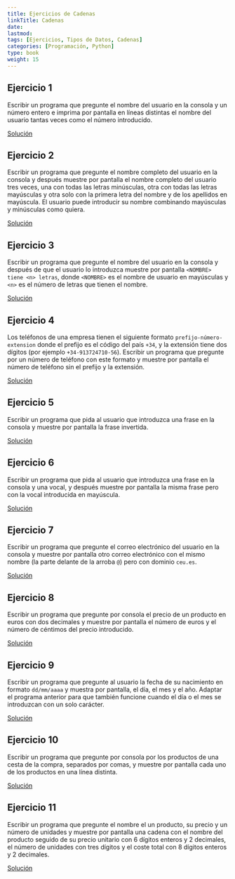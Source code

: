 ```yaml
---
title: Ejercicios de Cadenas
linkTitle: Cadenas
date:
lastmod:
tags: [Ejercicios, Tipos de Datos, Cadenas]
categories: [Programación, Python]
type: book
weight: 15
---
```


## Ejercicio 1

Escribir un programa que pregunte el nombre del usuario en la consola y un número entero e imprima por pantalla en líneas distintas el nombre del usuario tantas veces como el número introducido.

<a target=blank href="https://colab.research.google.com/drive/10TUCjkLlVJ9hKexmXc1tgYR8HwCkBcwr" class="btn btn-info">Solución</a>

## Ejercicio 2

Escribir un programa que pregunte el nombre completo del usuario en la consola y después muestre por pantalla el nombre completo del usuario tres veces, una con todas las letras minúsculas, otra con todas las letras mayúsculas y otra solo con la primera letra del nombre y de los apellidos en mayúscula. El usuario puede introducir su nombre combinando mayúsculas y minúsculas como quiera.

<a target=blank href="https://colab.research.google.com/drive/1SrSwDBo9RUS1jPuG4HlXBsJPm33wMneq" class="btn btn-info">Solución</a>

## Ejercicio 3

Escribir un programa que pregunte el nombre del usuario en la consola y después de que el usuario lo introduzca muestre por pantalla `<NOMBRE> tiene <n> letras`, donde `<NOMBRE>` es el nombre de usuario en mayúsculas y `<n>` es el número de letras que tienen el nombre.

<a target=blank href="https://colab.research.google.com/drive/13SnJt2NfiyxtEKdzIRL5NkzVEpm32ma6" class="btn btn-info">Solución</a>

## Ejercicio 4

Los teléfonos de una empresa tienen el siguiente formato `prefijo-número-extension` donde el prefijo es el código del país `+34`, y la extensión tiene dos dígitos (por ejemplo `+34-913724710-56`). Escribir un programa que pregunte por un número de teléfono con este formato y muestre por pantalla el número de teléfono sin el prefijo y la extensión.

<a target=blank href="https://colab.research.google.com/drive/1ZE4RfQCsZ13Z3ILE_PcWSO_vTHSODA6Z" class="btn btn-info">Solución</a>

## Ejercicio 5

Escribir un programa que pida al usuario que introduzca una frase en la consola y muestre por pantalla la frase invertida.

<a target=blank href="https://colab.research.google.com/drive/10d3SngJVRqxh5BOLWf-CoA2Q6siE2sb4" class="btn btn-info">Solución</a>

## Ejercicio 6

Escribir un programa que pida al usuario que introduzca una frase en la consola y una vocal, y después muestre por pantalla la misma frase pero con la vocal introducida en mayúscula.

<a target=blank href="https://colab.research.google.com/drive/18DTN1BrZ5QdRHBblXITuag8zctNOxsC6" class="btn btn-info">Solución</a>

## Ejercicio 7 

Escribir un programa que pregunte el correo electrónico del usuario en la consola y muestre por pantalla otro correo electrónico con el mismo nombre (la parte delante de la arroba `@`) pero con dominio `ceu.es`.

<a target=blank href="https://colab.research.google.com/drive/1YmANInbZAbASxs1m8eqszjLzKdVA3fe1" class="btn btn-info">Solución</a>

## Ejercicio 8

Escribir un programa que pregunte por consola el precio de un producto en euros con dos decimales y muestre por pantalla el número de euros y el número de céntimos del precio introducido.

<a target=blank href="https://colab.research.google.com/drive/1A_UJ2KALZW6kaZy0kqyRG0-qJMtsweiW" class="btn btn-info">Solución</a>

## Ejercicio 9

Escribir un programa que pregunte al usuario la fecha de su nacimiento en formato `dd/mm/aaaa` y muestra por pantalla, el día, el mes y el año. Adaptar el programa anterior para que también funcione cuando el día o el mes se introduzcan con un solo carácter.

<a target=blank href="https://colab.research.google.com/drive/11-xaDimq7lJgKVl9I8IuvsSRZ1iN1IaZ" class="btn btn-info">Solución</a>

## Ejercicio 10

Escribir un programa que pregunte por consola por los productos de una cesta de la compra, separados por comas, y muestre por pantalla cada uno de los productos en una línea distinta.

<a target=blank href="https://colab.research.google.com/drive/1lDpcV8Z9G0uQzJqNyA3AsVyYFOFV6scJ" class="btn btn-info">Solución</a>

## Ejercicio 11

Escribir un programa que pregunte el nombre el un producto, su precio y un número de unidades y muestre por pantalla una cadena con el nombre del producto seguido de su precio unitario con 6 dígitos enteros y 2 decimales, el número de unidades con tres dígitos y el coste total con 8 dígitos enteros y 2 decimales.

<a target=blank href="https://colab.research.google.com/drive/1GZRuJ1jagbIjS8QM6UF__sBx3TGs5ZKC" class="btn btn-info">Solución</a>
